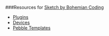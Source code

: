 ###Resources for [Sketch by Bohemian Coding](http://www.sketchapp.com)

* [Plugins](https://github.com/sebj/Sketch-Plugins)
* [Devices](https://github.com/sebj/Sketch-Devices)
* [Pebble Templates](https://github.com/sebj/Sketch-Pebble-Templates)
